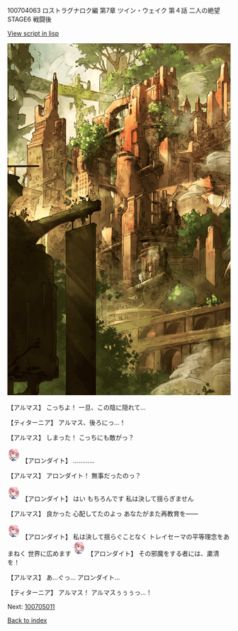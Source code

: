 100704063 ロストラグナロク編 第7章 ツイン・ウェイク 第４話 二人の絶望 STAGE6 戦闘後

[View script in lisp](../scripts/100704063.txt)

![beast_world_town2.png](../images/backgrounds/beast_world_town2.png)

【アルマス】
こっちよ！
一旦、この陰に隠れて…

【ティターニア】
アルマス、後ろにっ…！

【アルマス】
しまった！
こっちにも敵がっ？

<img src="../images/units/3100711.png" alt="3100711.png" height="34"/>
【アロンダイト】
…………

【アルマス】
アロンダイト！
無事だったのっ？

<img src="../images/units/3100711.png" alt="3100711.png" height="34"/>
【アロンダイト】
はい
もちろんです
私は決して揺らぎません

【アルマス】
良かった
心配してたのよっ
あなたがまた再教育を――

<img src="../images/units/3100711.png" alt="3100711.png" height="34"/>
【アロンダイト】
私は決して揺らぐことなく
トレイセーマの平等理念をあまねく
世界に広めます

<img src="../images/units/3100711.png" alt="3100711.png" height="34"/>
【アロンダイト】
その邪魔をする者には、粛清を！

【アルマス】
あ…ぐっ…
アロンダイト…

【ティターニア】
アルマス！
アルマスぅぅぅっ…！

Next: [100705011](100705011.md)

[Back to index](index.md)
